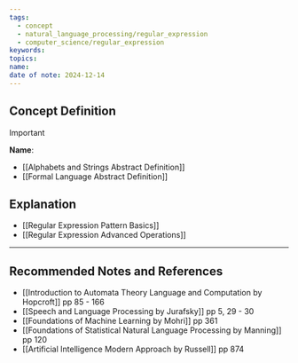 ```yaml
---
tags:
  - concept
  - natural_language_processing/regular_expression
  - computer_science/regular_expression
keywords: 
topics: 
name: 
date of note: 2024-12-14
---
```


## Concept Definition

>[!important]
>**Name**: 



- [[Alphabets and Strings Abstract Definition]]
- [[Formal Language Abstract Definition]]

## Explanation



- [[Regular Expression Pattern Basics]]
- [[Regular Expression Advanced Operations]]



-----------
##  Recommended Notes and References



- [[Introduction to Automata Theory Language and Computation by Hopcroft]] pp 85 - 166
- [[Speech and Language Processing by Jurafsky]] pp 5, 29 - 30
- [[Foundations of Machine Learning by Mohri]] pp 361
- [[Foundations of Statistical Natural Language Processing by Manning]] pp 120
- [[Artificial Intelligence Modern Approach by Russell]] pp 874